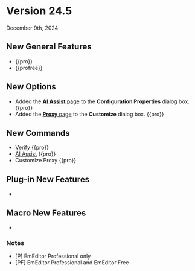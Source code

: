 # Version 24.5

December 9th, 2024

## New General Features

-  {{pro}}
-  {{profree}}

## New Options

- Added the [**AI Assist** page](../dlg/properties/ai_assist/index) to the **Configuration Properties** dialog box. {{pro}}
- Added the [**Proxy** page](../dlg/customize/proxy/index) to the **Customize** dialog box. {{pro}}


## New Commands

- [Verify](../cmd/file/file_verify) {{pro}}
- [AI Assist](../cmd/tools/property_ai_assist) {{pro}}
- Customize Proxy {{pro}}

## Plug-in New Features

- 

## Macro New Features

- 

### Notes

- \[P\] EmEditor Professional only
- \[PF\] EmEditor Professional and EmEditor Free
